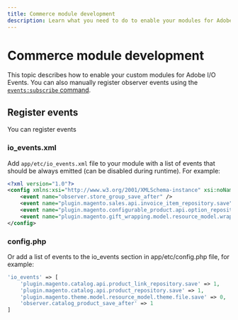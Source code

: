 ```yaml
---
title: Commerce module development
description: Learn what you need to do to enable your modules for Adobe I/O Events.
---
```


# Commerce module development

This topic describes how to enable your custom modules for Adobe I/O Events. You can also manually register observer events using the [`events:subscribe` command](./commands.md#subscribe-to-a-commerce-event).

## Register events

You can register events 

### io_events.xml

Add `app/etc/io_events.xml` file to your module with a list of events that should be always emitted (can be disabled during runtime). For example:

```xml
<?xml version="1.0"?>
<config xmlns:xsi="http://www.w3.org/2001/XMLSchema-instance" xsi:noNamespaceSchemaLocation="urn:magento:module-commerce-events-client/etc/io_events.xsd">
    <event name="observer.store_group_save_after" />
    <event name="plugin.magento.sales.api.invoice_item_repository.save" />
    <event name="plugin.magento.configurable_product.api.option_repository.save" />
    <event name="plugin.magento.gift_wrapping.model.resource_model.wrapping.save" />
</config>
```

### config.php

Or add a list of events to the io_events section in app/etc/config.php file, for example:

```php
'io_events' => [
    'plugin.magento.catalog.api.product_link_repository.save' => 1,
    'plugin.magento.catalog.api.product_repository.save' => 1,
    'plugin.magento.theme.model.resource_model.theme.file.save' => 0,
    'observer.catalog_product_save_after' => 1
]
```
